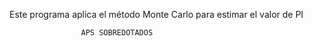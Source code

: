 
Este programa aplica el método Monte Carlo para estimar el valor de PI

                    APS SOBREDOTADOS
